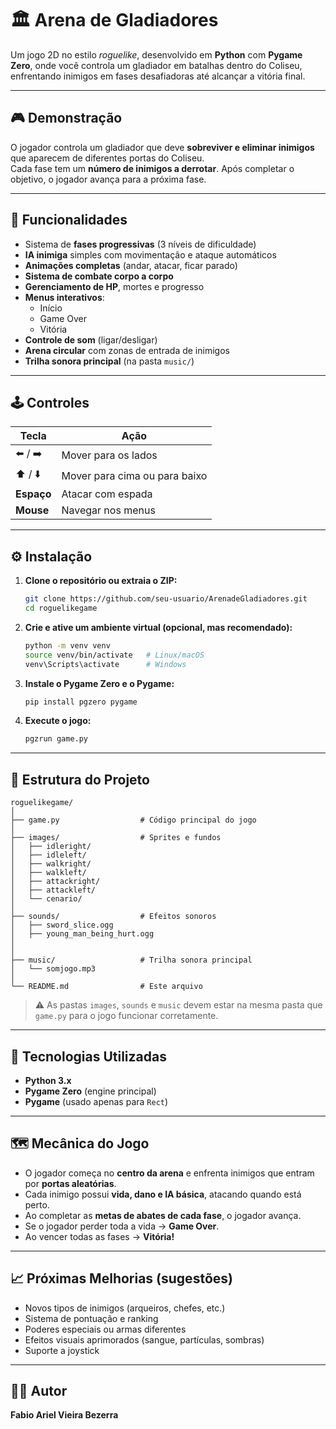 # 🏛️ Arena de Gladiadores

Um jogo 2D no estilo *roguelike*, desenvolvido em **Python** com **Pygame Zero**, onde você controla um gladiador em batalhas dentro do Coliseu, enfrentando inimigos em fases desafiadoras até alcançar a vitória final.

---

## 🎮 Demonstração

O jogador controla um gladiador que deve **sobreviver e eliminar inimigos** que aparecem de diferentes portas do Coliseu.  
Cada fase tem um **número de inimigos a derrotar**. Após completar o objetivo, o jogador avança para a próxima fase.

---

## 🚀 Funcionalidades

- Sistema de **fases progressivas** (3 níveis de dificuldade)
- **IA inimiga** simples com movimentação e ataque automáticos  
- **Animações completas** (andar, atacar, ficar parado)  
- **Sistema de combate corpo a corpo**  
- **Gerenciamento de HP**, mortes e progresso  
- **Menus interativos**:  
  - Início  
  - Game Over  
  - Vitória  
- **Controle de som** (ligar/desligar)  
- **Arena circular** com zonas de entrada de inimigos  
- **Trilha sonora principal** (na pasta `music/`)  

---

## 🕹️ Controles

| Tecla | Ação |
|-------|------|
| ⬅️ / ➡️ | Mover para os lados |
| ⬆️ / ⬇️ | Mover para cima ou para baixo |
| **Espaço** | Atacar com espada |
| **Mouse** | Navegar nos menus |

---

## ⚙️ Instalação

1. **Clone o repositório ou extraia o ZIP:**
   ```bash
   git clone https://github.com/seu-usuario/ArenadeGladiadores.git
   cd roguelikegame
   ```

2. **Crie e ative um ambiente virtual (opcional, mas recomendado):**
   ```bash
   python -m venv venv
   source venv/bin/activate   # Linux/macOS
   venv\Scripts\activate      # Windows
   ```

3. **Instale o Pygame Zero e o Pygame:**
   ```bash
   pip install pgzero pygame
   ```

4. **Execute o jogo:**
   ```bash
   pgzrun game.py
   ```

---

## 🧩 Estrutura do Projeto

```
roguelikegame/
│
├── game.py                  # Código principal do jogo
│
├── images/                  # Sprites e fundos
│   ├── idleright/
│   ├── idleleft/
│   ├── walkright/
│   ├── walkleft/
│   ├── attackright/
│   ├── attackleft/
│   └── cenario/
│
├── sounds/                  # Efeitos sonoros
│   ├── sword_slice.ogg
│   ├── young_man_being_hurt.ogg
│   
│
├── music/                   # Trilha sonora principal
│   └── somjogo.mp3
│
└── README.md                # Este arquivo
```

> ⚠️ As pastas `images`, `sounds` e `music` devem estar na mesma pasta que `game.py` para o jogo funcionar corretamente.

---

## 🧠 Tecnologias Utilizadas

- **Python 3.x**
- **Pygame Zero** (engine principal)
- **Pygame** (usado apenas para `Rect`)

---

## 🗺️ Mecânica do Jogo

- O jogador começa no **centro da arena** e enfrenta inimigos que entram por **portas aleatórias**.
- Cada inimigo possui **vida, dano e IA básica**, atacando quando está perto.
- Ao completar as **metas de abates de cada fase**, o jogador avança.
- Se o jogador perder toda a vida → **Game Over**.
- Ao vencer todas as fases → **Vitória!**

---

## 📈 Próximas Melhorias (sugestões)

- Novos tipos de inimigos (arqueiros, chefes, etc.)
- Sistema de pontuação e ranking  
- Poderes especiais ou armas diferentes  
- Efeitos visuais aprimorados (sangue, partículas, sombras)  
- Suporte a joystick  

---

## 👨‍💻 Autor

**Fabio Ariel Vieira Bezerra**  
  
